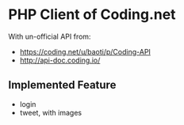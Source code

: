 # PHP Client of Coding.net


With un-official API from:

- https://coding.net/u/baoti/p/Coding-API
- http://api-doc.coding.io/


## Implemented Feature

- login
- tweet, with images

